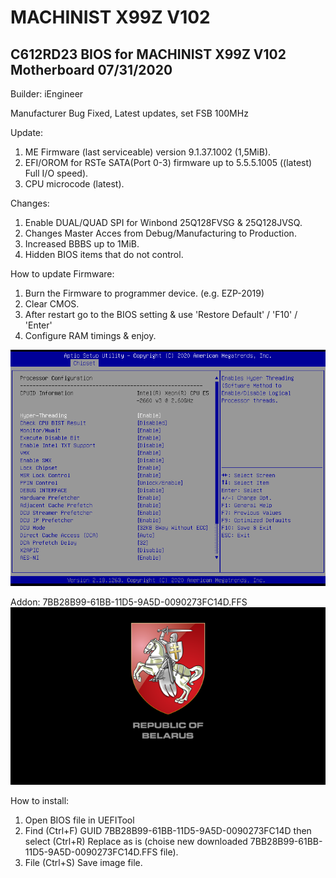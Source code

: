 # MACHINIST X99Z V102
## C612RD23 BIOS for MACHINIST X99Z V102 Motherboard 07/31/2020
  
  Builder: iEngineer
  
  Manufacturer Bug Fixed, Latest updates, set FSB 100MHz
  
  Update:
1) ME Firmware (last serviceable) version 9.1.37.1002 (1,5MiB).
2) EFI/OROM for RSTe SATA(Port 0-3) firmware up to 5.5.5.1005 ((latest) Full I/O speed).
3) CPU microcode (latest).

  Changes:
1) Enable DUAL/QUAD SPI for Winbond 25Q128FVSG & 25Q128JVSQ.
2) Changes Master Acces from Debug/Manufacturing to Production.
3) Increased BBBS up to 1MiB.
4) Hidden BIOS items that do not control.

  How to update Firmware:
1) Burn the Firmware to programmer device. (e.g. EZP-2019)
2) Clear CMOS.
3) After restart go to the BIOS setting & use 'Restore Default' / 'F10' / 'Enter'
4) Configure RAM timings & enjoy.
  
![C612RD23 BIOS for MACHINIST X99Z V102 Motherboard 07/31/2020](CPU.png)

Addon: 7BB28B99-61BB-11D5-9A5D-0090273FC14D.FFS
![Belarus Edition](BELARUS-EDITION.png)

  How to install:
1) Open BIOS file in UEFITool
2) Find (Ctrl+F) GUID 7BB28B99-61BB-11D5-9A5D-0090273FC14D then select (Ctrl+R) Replace as is (choise new downloaded  7BB28B99-61BB-11D5-9A5D-0090273FC14D.FFS file).
3) File (Ctrl+S) Save image file.
